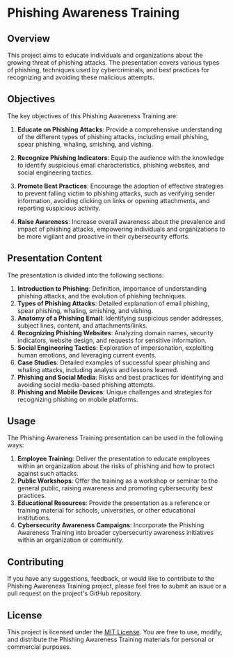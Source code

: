 
# Phishing Awareness Training

## Overview
This project aims to educate individuals and organizations about the growing threat of phishing attacks. The presentation covers various types of phishing, techniques used by cybercriminals, and best practices for recognizing and avoiding these malicious attempts.

## Objectives
The key objectives of this Phishing Awareness Training are:

1. **Educate on Phishing Attacks**: Provide a comprehensive understanding of the different types of phishing attacks, including email phishing, spear phishing, whaling, smishing, and vishing.

2. **Recognize Phishing Indicators**: Equip the audience with the knowledge to identify suspicious email characteristics, phishing websites, and social engineering tactics.

3. **Promote Best Practices**: Encourage the adoption of effective strategies to prevent falling victim to phishing attacks, such as verifying sender information, avoiding clicking on links or opening attachments, and reporting suspicious activity.

4. **Raise Awareness**: Increase overall awareness about the prevalence and impact of phishing attacks, empowering individuals and organizations to be more vigilant and proactive in their cybersecurity efforts.

## Presentation Content
The presentation is divided into the following sections:

1. **Introduction to Phishing**: Definition, importance of understanding phishing attacks, and the evolution of phishing techniques.
2. **Types of Phishing Attacks**: Detailed explanation of email phishing, spear phishing, whaling, smishing, and vishing.
3. **Anatomy of a Phishing Email**: Identifying suspicious sender addresses, subject lines, content, and attachments/links.
4. **Recognizing Phishing Websites**: Analyzing domain names, security indicators, website design, and requests for sensitive information.
5. **Social Engineering Tactics**: Exploration of impersonation, exploiting human emotions, and leveraging current events.
6. **Case Studies**: Detailed examples of successful spear phishing and whaling attacks, including analysis and lessons learned.
7. **Phishing and Social Media**: Risks and best practices for identifying and avoiding social media-based phishing attempts.
8. **Phishing and Mobile Devices**: Unique challenges and strategies for recognizing phishing on mobile platforms.

## Usage
The Phishing Awareness Training presentation can be used in the following ways:

1. **Employee Training**: Deliver the presentation to educate employees within an organization about the risks of phishing and how to protect against such attacks.
2. **Public Workshops**: Offer the training as a workshop or seminar to the general public, raising awareness and promoting cybersecurity best practices.
3. **Educational Resources**: Provide the presentation as a reference or training material for schools, universities, or other educational institutions.
4. **Cybersecurity Awareness Campaigns**: Incorporate the Phishing Awareness Training into broader cybersecurity awareness initiatives within an organization or community.

## Contributing
If you have any suggestions, feedback, or would like to contribute to the Phishing Awareness Training project, please feel free to submit an issue or a pull request on the project's GitHub repository.

## License
This project is licensed under the [MIT License](LICENSE). You are free to use, modify, and distribute the Phishing Awareness Training materials for personal or commercial purposes. 
